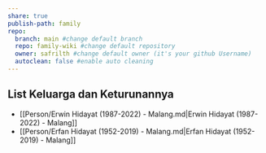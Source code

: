 ```yaml
---
share: true
publish-path: family
repo:
  branch: main #change default branch 
  repo: family-wiki #change default repository
  owner: safrilth #change default owner (it's your github Username)
  autoclean: false #enable auto cleaning
---
```


## List Keluarga dan Keturunannya
- [[Person/Erwin Hidayat (1987-2022) - Malang.md|Erwin Hidayat (1987-2022) - Malang]]
- [[Person/Erfan Hidayat (1952-2019) - Malang.md|Erfan Hidayat (1952-2019) - Malang]]

